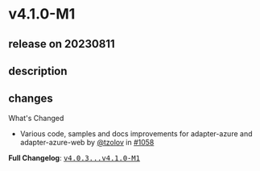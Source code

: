 # v4.1.0-M1

## release on 20230811

## description

## changes

What's Changed

* Various code, samples and docs improvements for adapter-azure and adapter-azure-web by <a class="user-mention notranslate" data-hovercard-type="user" data-hovercard-url="/users/tzolov/hovercard" data-octo-click="hovercard-link-click" data-octo-dimensions="link_type:self" href="https://github.com/tzolov">@tzolov</a> in <a class="issue-link js-issue-link" data-error-text="Failed to load title" data-id="1809905370" data-permission-text="Title is private" data-url="https://github.com/spring-cloud/spring-cloud-function/issues/1058" data-hovercard-type="pull_request" data-hovercard-url="/spring-cloud/spring-cloud-function/pull/1058/hovercard" href="https://github.com/spring-cloud/spring-cloud-function/pull/1058">#1058</a>

<strong>Full Changelog</strong>: <a class="commit-link" href="https://github.com/spring-cloud/spring-cloud-function/compare/v4.0.3...v4.1.0-M1"><tt>v4.0.3...v4.1.0-M1</tt></a>

